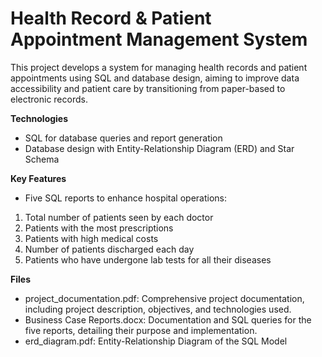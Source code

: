 
# Health Record & Patient Appointment Management System

This project develops a system for managing health records and patient appointments using SQL and database design, aiming to improve data accessibility and patient care by transitioning from paper-based to electronic records.

**Technologies**

+ SQL for database queries and report generation
+ Database design with Entity-Relationship Diagram (ERD) and Star Schema

**Key Features**
+ Five SQL reports to enhance hospital operations:
1. Total number of patients seen by each doctor
2. Patients with the most prescriptions
3. Patients with high medical costs
4. Number of patients discharged each day
5. Patients who have undergone lab tests for all their diseases

**Files**
+ project_documentation.pdf: Comprehensive project documentation, including project description, objectives, and technologies used.
+ Business Case Reports.docx: Documentation and SQL queries for the five reports, detailing their purpose and implementation.
+ erd_diagram.pdf: Entity-Relationship Diagram of the SQL Model
